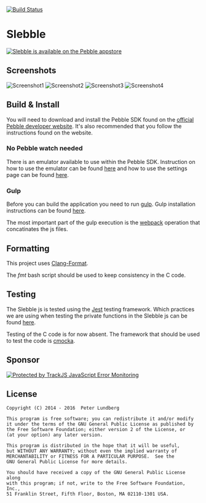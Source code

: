 [![Build Status](https://travis-ci.org/xdjinnx/Slebble.svg?branch=master)](https://travis-ci.org/xdjinnx/Slebble)

# Slebble

[![Slebble is available on the Pebble appstore](http://pblweb.com/badge/5320c36f53fab421d000003a/orange/large)](https://apps.getpebble.com/applications/5320c36f53fab421d000003a)

## Screenshots

![Screenshot1](https://assets.getpebble.com/api/file/BU5C2Em2SyaGGBf9NNT9/convert?cache=true&w=144&h=168&fit=)
![Screenshot2](https://assets.getpebble.com/api/file/uXi2g0mkRbCYpBIdoozF/convert?cache=true&w=144&h=168&fit=)
![Screenshot3](https://assets.getpebble.com/api/file/o5aoCGuRuuVVP7oTHneQ/convert?cache=true&w=144&h=168&fit=)
![Screenshot4](https://assets.getpebble.com/api/file/KxSn79xGRnSZl8YXahUi/convert?cache=true&w=144&h=168&fit=)

## Build & Install
You will need to download and install the Pebble SDK found on the [official Pebble developer website](https://developer.getpebble.com/sdk/install/). It's also recommended that you follow the instructions found on the website.

### No Pebble watch needed
There is an emulator available to use within the Pebble SDK. Instruction on how to use the emulator can be found [here](https://developer.getpebble.com/guides/publishing-tools/pebble-tool/#installing-watchapps) and how to use the settings page can be found [here](https://developer.getpebble.com/guides/pebble-apps/pebblekit-js/app-configuration/#testing-in-the-sdk-emulator).

### Gulp
Before you can build the application you need to run [gulp](http://gulpjs.com/). Gulp installation instructions can be found [here](https://github.com/gulpjs/gulp/blob/master/docs/getting-started.md).

The most important part of the gulp execution is the [webpack](https://webpack.github.io/) operation that concatinates the js files.

## Formatting
This project uses [Clang-Format](http://clang.llvm.org/docs/ClangFormat.html).

The _fmt_ bash script should be used to keep consistency in the C code.

## Testing
The Slebble js is tested using the [Jest](https://facebook.github.io/jest/) testing framework. Which practices we are using when testing the private functions in the Slebble js can be found [here](http://philipwalton.com/articles/how-to-unit-test-private-functions-in-javascript/).

Testing of the C code is for now absent. The framework that should be used to test the code is [cmocka](https://cmocka.org/).

## Sponsor
[![Protected by TrackJS JavaScript Error Monitoring](https://trackjs.com/assets/external/badge.gif)](https://trackjs.com/?utm_source=badges)

## License

	Copyright (C) 2014 - 2016  Peter Lundberg

	This program is free software; you can redistribute it and/or modify
	it under the terms of the GNU General Public License as published by
	the Free Software Foundation; either version 2 of the License, or
	(at your option) any later version.

	This program is distributed in the hope that it will be useful,
	but WITHOUT ANY WARRANTY; without even the implied warranty of
	MERCHANTABILITY or FITNESS FOR A PARTICULAR PURPOSE.  See the
	GNU General Public License for more details.

	You should have received a copy of the GNU General Public License along
	with this program; if not, write to the Free Software Foundation, Inc.,
	51 Franklin Street, Fifth Floor, Boston, MA 02110-1301 USA.
